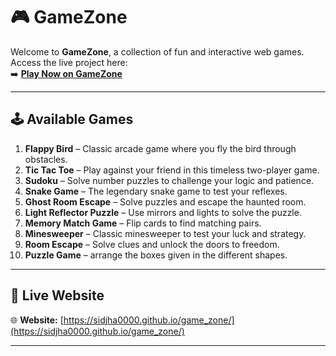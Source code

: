 # 🎮 GameZone

Welcome to **GameZone**, a collection of fun and interactive web games.  
Access the live project here:  
➡️ **[Play Now on GameZone](https://sidjha0000.github.io/game_zone/)**

---

## 🕹️ Available Games

1. **Flappy Bird** – Classic arcade game where you fly the bird through obstacles.
2. **Tic Tac Toe** – Play against your friend in this timeless two-player game.
3. **Sudoku** – Solve number puzzles to challenge your logic and patience.
4. **Snake Game** – The legendary snake game to test your reflexes.
5. **Ghost Room Escape** – Solve puzzles and escape the haunted room.
6. **Light Reflector Puzzle** – Use mirrors and lights to solve the puzzle.
7. **Memory Match Game** – Flip cards to find matching pairs.
8. **Minesweeper** – Classic minesweeper to test your luck and strategy.
9. **Room Escape** – Solve clues and unlock the doors to freedom.
10. **Puzzle Game** – arrange the boxes given in the different shapes.

---

## 🔗 Live Website

🌐 **Website:** [https://sidjha0000.github.io/game_zone/](https://sidjha0000.github.io/game_zone/)

---

